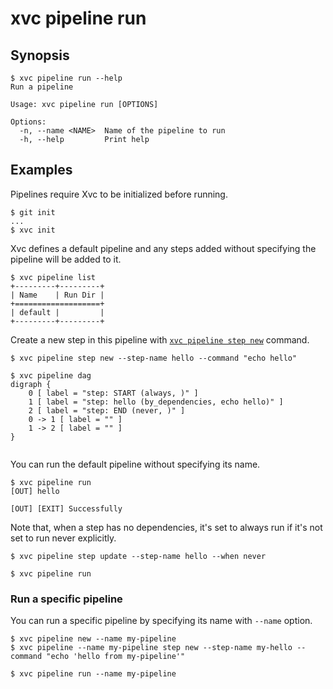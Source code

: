# xvc pipeline run

## Synopsis

```console
$ xvc pipeline run --help
Run a pipeline

Usage: xvc pipeline run [OPTIONS]

Options:
  -n, --name <NAME>  Name of the pipeline to run
  -h, --help         Print help

```

## Examples

Pipelines require Xvc to be initialized before running.

```console
$ git init
...
$ xvc init
```

Xvc defines a default pipeline and any steps added without specifying the pipeline will be added to it.

```console
$ xvc pipeline list
+---------+---------+
| Name    | Run Dir |
+===================+
| default |         |
+---------+---------+

```

Create a new step in this pipeline with [`xvc pipeline step new`](/ref/xvc-pipeline-step-new.md) command.

```console
$ xvc pipeline step new --step-name hello --command "echo hello"
```

```console
$ xvc pipeline dag
digraph {
    0 [ label = "step: START (always, )" ]
    1 [ label = "step: hello (by_dependencies, echo hello)" ]
    2 [ label = "step: END (never, )" ]
    0 -> 1 [ label = "" ]
    1 -> 2 [ label = "" ]
}


```


You can run the default pipeline without specifying its name.

```console
$ xvc pipeline run
[OUT] hello

[OUT] [EXIT] Successfully

```

Note that, when a step has no dependencies, it's set to always run if it's not set to run never explicitly.

```console
$ xvc pipeline step update --step-name hello --when never

$ xvc pipeline run

```

### Run a specific pipeline

You can run a specific pipeline by specifying its name with `--name` option.

```console
$ xvc pipeline new --name my-pipeline
$ xvc pipeline --name my-pipeline step new --step-name my-hello --command "echo 'hello from my-pipeline'"
```

```console
$ xvc pipeline run --name my-pipeline
```
